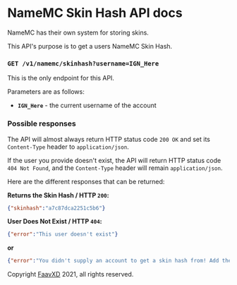 # NameMC Skin Hash API docs
NameMC has their own system for storing skins.

This API's purpose is to get a users NameMC Skin Hash.

### `GET /v1/namemc/skinhash?username=IGN_Here`
This is the only endpoint for this API.

Parameters are as follows:
- **`IGN_Here`** - the current username of the account

### Possible responses

The API will almost always return HTTP status code `200 OK` and set its `Content-Type` header to `application/json`.

If the user you provide doesn't exist, the API will return HTTP status code `404 Not Found`, and the `Content-Type` header will remain `application/json`.

Here are the different responses that can be returned:

**Returns the Skin Hash / HTTP `200`:**
```json
{"skinhash":"a7c87dca2251c5b6"}
```

**User Does Not Exist / HTTP `404`:**
```json
{"error":"This user doesn't exist"}
```
**or**
```json
{"error":"You didn't supply an account to get a skin hash from! Add the parameter ?username=IGN_HERE."}
```

Copyright [FaavXD](https://github.com/FaavXD) 2021, all rights reserved.
